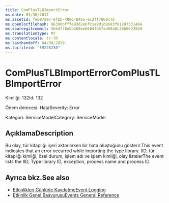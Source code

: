 ```yaml
---
title: ComPlusTLBImportError
ms.date: 03/30/2017
ms.assetid: fe087e97-efbb-4006-8465-ec2ff7860c7b
ms.openlocfilehash: 96390bfffe93d2e6fc1e9d1d8693f81287331404
ms.sourcegitcommit: 5b6d778ebb269ee6684fb57ad69a8c28b06235b9
ms.translationtype: MT
ms.contentlocale: tr-TR
ms.lasthandoff: 04/08/2019
ms.locfileid: "59228230"
---
```

# <a name="complustlbimporterror"></a><span data-ttu-id="d260c-102">ComPlusTLBImportError</span><span class="sxs-lookup"><span data-stu-id="d260c-102">ComPlusTLBImportError</span></span>
<span data-ttu-id="d260c-103">Kimliği: 132</span><span class="sxs-lookup"><span data-stu-id="d260c-103">Id: 132</span></span>  
  
 <span data-ttu-id="d260c-104">Önem derecesi: Hata</span><span class="sxs-lookup"><span data-stu-id="d260c-104">Severity: Error</span></span>  
  
 <span data-ttu-id="d260c-105">Kategori: ServiceModel</span><span class="sxs-lookup"><span data-stu-id="d260c-105">Category: ServiceModel</span></span>  
  
## <a name="description"></a><span data-ttu-id="d260c-106">Açıklama</span><span class="sxs-lookup"><span data-stu-id="d260c-106">Description</span></span>  
 <span data-ttu-id="d260c-107">Bu olay, tür kitaplığı içeri aktarılırken bir hata oluştuğunu gösterir.</span><span class="sxs-lookup"><span data-stu-id="d260c-107">This event indicates that an error occurred while importing the type library.</span></span> <span data-ttu-id="d260c-108">IID, tür kitaplığı kimliği, özel durum, işlem adı ve işlem kimliği, olay listeler</span><span class="sxs-lookup"><span data-stu-id="d260c-108">The event lists the IID, Type library ID, exception, process name and process ID.</span></span>  
  
## <a name="see-also"></a><span data-ttu-id="d260c-109">Ayrıca bkz.</span><span class="sxs-lookup"><span data-stu-id="d260c-109">See also</span></span>

- [<span data-ttu-id="d260c-110">Etkinlikleri Günlüğe Kaydetme</span><span class="sxs-lookup"><span data-stu-id="d260c-110">Event Logging</span></span>](../../../../../docs/framework/wcf/diagnostics/event-logging/index.md)
- [<span data-ttu-id="d260c-111">Etkinlik Genel Başvurusu</span><span class="sxs-lookup"><span data-stu-id="d260c-111">Events General Reference</span></span>](../../../../../docs/framework/wcf/diagnostics/event-logging/events-general-reference.md)
